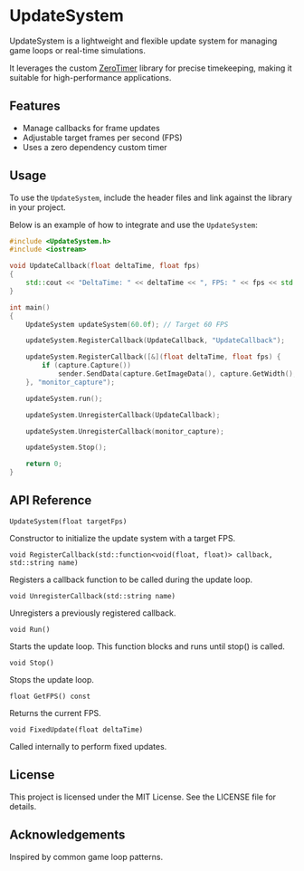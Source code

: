 # UpdateSystem

UpdateSystem is a lightweight and flexible update system for managing game loops or real-time simulations. 

It leverages the custom [ZeroTimer](https://github.com/stuxnet147/ZeroTimer) library for precise timekeeping, making it suitable for high-performance applications.

## Features

- Manage callbacks for frame updates
- Adjustable target frames per second (FPS)
- Uses a zero dependency custom timer

## Usage

To use the `UpdateSystem`, include the header files and link against the library in your project. 

Below is an example of how to integrate and use the `UpdateSystem`:

```cpp
#include <UpdateSystem.h>
#include <iostream>

void UpdateCallback(float deltaTime, float fps)
{
    std::cout << "DeltaTime: " << deltaTime << ", FPS: " << fps << std::endl;
}

int main()
{
    UpdateSystem updateSystem(60.0f); // Target 60 FPS

    updateSystem.RegisterCallback(UpdateCallback, "UpdateCallback");

    updateSystem.RegisterCallback([&](float deltaTime, float fps) {
        if (capture.Capture())
            sender.SendData(capture.GetImageData(), capture.GetWidth(), capture.GetHeight());
    }, "monitor_capture");

    updateSystem.run();

    updateSystem.UnregisterCallback(UpdateCallback);

    updateSystem.UnregisterCallback(monitor_capture);

    updateSystem.Stop();

    return 0;
}
```
## API Reference

`UpdateSystem(float targetFps)`

Constructor to initialize the update system with a target FPS.

`void RegisterCallback(std::function<void(float, float)> callback, std::string name)`

Registers a callback function to be called during the update loop.

`void UnregisterCallback(std::string name)`

Unregisters a previously registered callback.

`void Run()`

Starts the update loop. This function blocks and runs until stop() is called.

`void Stop()`

Stops the update loop.

`float GetFPS() const`

Returns the current FPS.

`void FixedUpdate(float deltaTime)`

Called internally to perform fixed updates.

## License
This project is licensed under the MIT License. See the LICENSE file for details.

## Acknowledgements
Inspired by common game loop patterns.
